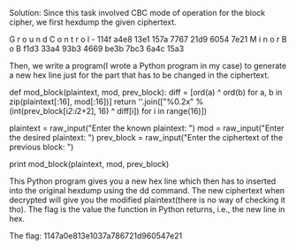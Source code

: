 Solution:
Since this task involved CBC mode of operation for the block cipher, we first hexdump the given ciphertext.

G r  o u  n d    C  o n  t r  o l    -
114f a4e8 13e1 157a 7767 21d9 6054 7e21
M i  n o  r    B o  B
f1d3 33a4 93b3 4669 be3b 7bc3 6a4c 15a3

Then, we write a program(I wrote a Python program in my case) to generate a new hex line just for the part that has to be changed in the ciphertext.




def mod_block(plaintext, mod, prev_block):
diff = [ord(a) ^ ord(b) for a, b in zip(plaintext[:16], mod[:16])]
return ''.join(["%0.2x" % (int(prev_block[i*2:i*2+2], 16) ^ diff[i]) for i in range(16)])

plaintext = raw_input("Enter the known plaintext: ")
mod = raw_input("Enter the desired plaintext: ")
prev_block = raw_input("Enter the ciphertext of the previous block: ")

print mod_block(plaintext, mod, prev_block)





This Python program gives you a new hex line which then has to inserted into the original hexdump using the dd command. The new ciphertext when decrypted will give you the modified plaintext(there is no way of checking it tho). The flag is the value the function in Python returns, i.e., the new line in hex.

The flag: 1147a0e813e1037a786721d960547e21
